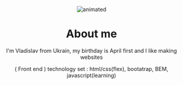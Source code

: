<p align="center">
  <img src="https://github.com/nero-5-5/nero-5-5/blob/main/dazai-fl-732.gif" alt="animated" />
</p>


<h1 align="center">
About me
</h1>

<p align="center">
I'm Vladislav from Ukrain, my birthday is April first and I like making websites
</p>

<p align="center">
( Front end )  technology set : html/css(flex), bootatrap, BEM, javascript(learning)
</p>
